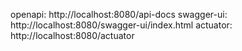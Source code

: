 openapi: http://localhost:8080/api-docs
swagger-ui: http://localhost:8080/swagger-ui/index.html
actuator: http://localhost:8080/actuator
